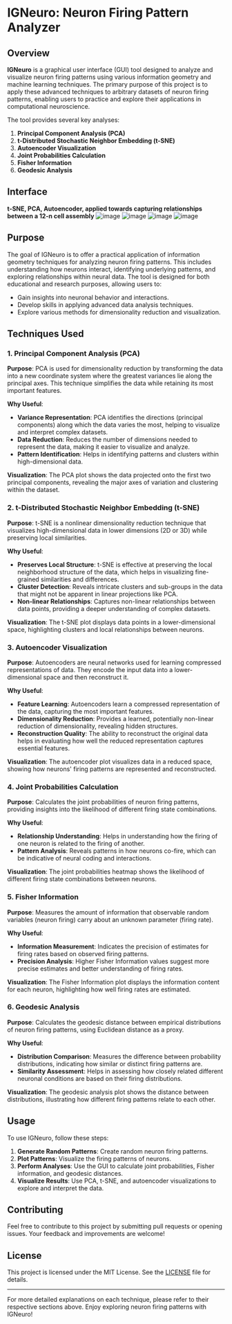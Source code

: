 # IGNeuro: Neuron Firing Pattern Analyzer

## Overview

**IGNeuro** is a graphical user interface (GUI) tool designed to analyze and visualize neuron firing patterns using various information geometry and machine learning techniques. The primary purpose of this project is to apply these advanced techniques to arbitrary datasets of neuron firing patterns, enabling users to practice and explore their applications in computational neuroscience.

The tool provides several key analyses:
1. **Principal Component Analysis (PCA)**
2. **t-Distributed Stochastic Neighbor Embedding (t-SNE)**
3. **Autoencoder Visualization**
4. **Joint Probabilities Calculation**
5. **Fisher Information**
6. **Geodesic Analysis**

## Interface

**t-SNE, PCA, Autoencoder, applied towards capturing relationships between a 12-n cell assembly**
![image](https://github.com/user-attachments/assets/ddd5a2cc-0c65-456d-b434-23266161b584)
![image](https://github.com/user-attachments/assets/85f9f4d3-5c0b-472e-92cf-73a9a66f7e1b)
![image](https://github.com/user-attachments/assets/aa923f62-7c74-4a58-ae79-f47d97a1cfe6)
![image](https://github.com/user-attachments/assets/83e57db6-1612-4759-ad47-54d5b2f4eda7)


## Purpose

The goal of IGNeuro is to offer a practical application of information geometry techniques for analyzing neuron firing patterns. This includes understanding how neurons interact, identifying underlying patterns, and exploring relationships within neural data. The tool is designed for both educational and research purposes, allowing users to:
- Gain insights into neuronal behavior and interactions.
- Develop skills in applying advanced data analysis techniques.
- Explore various methods for dimensionality reduction and visualization.

## Techniques Used

### 1. **Principal Component Analysis (PCA)**

**Purpose**: PCA is used for dimensionality reduction by transforming the data into a new coordinate system where the greatest variances lie along the principal axes. This technique simplifies the data while retaining its most important features.

**Why Useful**:
- **Variance Representation**: PCA identifies the directions (principal components) along which the data varies the most, helping to visualize and interpret complex datasets.
- **Data Reduction**: Reduces the number of dimensions needed to represent the data, making it easier to visualize and analyze.
- **Pattern Identification**: Helps in identifying patterns and clusters within high-dimensional data.

**Visualization**: The PCA plot shows the data projected onto the first two principal components, revealing the major axes of variation and clustering within the dataset.

### 2. **t-Distributed Stochastic Neighbor Embedding (t-SNE)**

**Purpose**: t-SNE is a nonlinear dimensionality reduction technique that visualizes high-dimensional data in lower dimensions (2D or 3D) while preserving local similarities.

**Why Useful**:
- **Preserves Local Structure**: t-SNE is effective at preserving the local neighborhood structure of the data, which helps in visualizing fine-grained similarities and differences.
- **Cluster Detection**: Reveals intricate clusters and sub-groups in the data that might not be apparent in linear projections like PCA.
- **Non-linear Relationships**: Captures non-linear relationships between data points, providing a deeper understanding of complex datasets.

**Visualization**: The t-SNE plot displays data points in a lower-dimensional space, highlighting clusters and local relationships between neurons.

### 3. **Autoencoder Visualization**

**Purpose**: Autoencoders are neural networks used for learning compressed representations of data. They encode the input data into a lower-dimensional space and then reconstruct it.

**Why Useful**:
- **Feature Learning**: Autoencoders learn a compressed representation of the data, capturing the most important features.
- **Dimensionality Reduction**: Provides a learned, potentially non-linear reduction of dimensionality, revealing hidden structures.
- **Reconstruction Quality**: The ability to reconstruct the original data helps in evaluating how well the reduced representation captures essential features.

**Visualization**: The autoencoder plot visualizes data in a reduced space, showing how neurons' firing patterns are represented and reconstructed.

### 4. **Joint Probabilities Calculation**

**Purpose**: Calculates the joint probabilities of neuron firing patterns, providing insights into the likelihood of different firing state combinations.

**Why Useful**:
- **Relationship Understanding**: Helps in understanding how the firing of one neuron is related to the firing of another.
- **Pattern Analysis**: Reveals patterns in how neurons co-fire, which can be indicative of neural coding and interactions.

**Visualization**: The joint probabilities heatmap shows the likelihood of different firing state combinations between neurons.

### 5. **Fisher Information**

**Purpose**: Measures the amount of information that observable random variables (neuron firing) carry about an unknown parameter (firing rate).

**Why Useful**:
- **Information Measurement**: Indicates the precision of estimates for firing rates based on observed firing patterns.
- **Precision Analysis**: Higher Fisher Information values suggest more precise estimates and better understanding of firing rates.

**Visualization**: The Fisher Information plot displays the information content for each neuron, highlighting how well firing rates are estimated.

### 6. **Geodesic Analysis**

**Purpose**: Calculates the geodesic distance between empirical distributions of neuron firing patterns, using Euclidean distance as a proxy.

**Why Useful**:
- **Distribution Comparison**: Measures the difference between probability distributions, indicating how similar or distinct firing patterns are.
- **Similarity Assessment**: Helps in assessing how closely related different neuronal conditions are based on their firing distributions.

**Visualization**: The geodesic analysis plot shows the distance between distributions, illustrating how different firing patterns relate to each other.

## Usage

To use IGNeuro, follow these steps:
1. **Generate Random Patterns**: Create random neuron firing patterns.
2. **Plot Patterns**: Visualize the firing patterns of neurons.
3. **Perform Analyses**: Use the GUI to calculate joint probabilities, Fisher information, and geodesic distances.
4. **Visualize Results**: Use PCA, t-SNE, and autoencoder visualizations to explore and interpret the data.

## Contributing

Feel free to contribute to this project by submitting pull requests or opening issues. Your feedback and improvements are welcome!

## License

This project is licensed under the MIT License. See the [LICENSE](LICENSE) file for details.

---

For more detailed explanations on each technique, please refer to their respective sections above. Enjoy exploring neuron firing patterns with IGNeuro!
